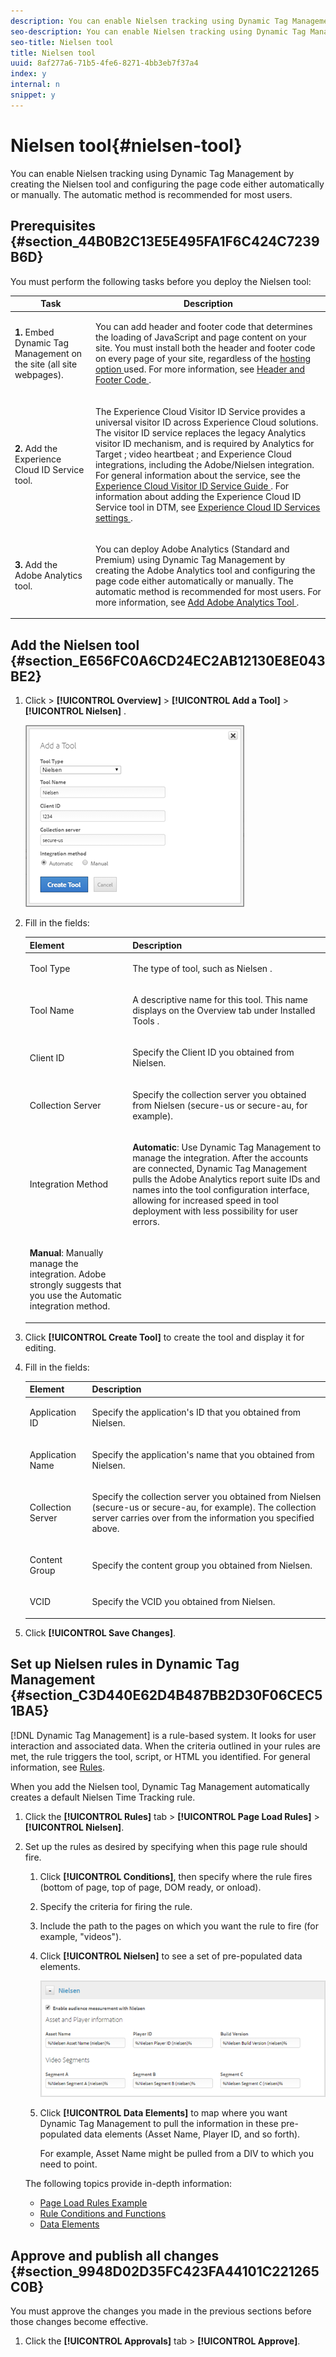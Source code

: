 ```yaml
---
description: You can enable Nielsen tracking using Dynamic Tag Management by creating the Nielsen tool and configuring the page code either automatically or manually. The automatic method is recommended for most users.
seo-description: You can enable Nielsen tracking using Dynamic Tag Management by creating the Nielsen tool and configuring the page code either automatically or manually. The automatic method is recommended for most users.
seo-title: Nielsen tool
title: Nielsen tool
uuid: 8af277a6-71b5-4fe6-8271-4bb3eb7f37a4
index: y
internal: n
snippet: y
---
```


# Nielsen tool{#nielsen-tool}

You can enable Nielsen tracking using Dynamic Tag Management by creating the Nielsen tool and configuring the page code either automatically or manually. The automatic method is recommended for most users.

## Prerequisites {#section_44B0B2C13E5E495FA1F6C424C7239B6D}

You must perform the following tasks before you deploy the Nielsen tool:

<table id="table_5F72D90F206C4D1B9D67FDF62D7EB61F">
 <thead>
  <tr>
   <th colname="col1" class="entry"> Task </th>
   <th colname="col2" class="entry"> Description </th>
  </tr>
 </thead>
 <tbody>
  <tr>
   <td colname="col1"> <p><b>1.</b> Embed Dynamic Tag Management on the site (all site webpages). </p> </td>
   <td colname="col2"> <p> You can add header and footer code that determines the loading of JavaScript and page content on your site. You must install both the header and footer code on every page of your site, regardless of the <a href="../client-side-information/deployment.md#concept_09612483C4934E16B20F5E9DA3B7EB7D" format="dita" scope="local"> hosting option </a> used. For more information, see <a href="../client-side-information/deployment.md#concept_3F6A0A508F294FCBABEBA1DF540B781B" format="dita" scope="local"> Header and Footer Code </a>. </p> </td>
  </tr>
  <tr>
   <td colname="col1"> <p><b>2.</b> Add the Experience Cloud ID Service tool. </p> </td>
   <td colname="col2"> <p>The <span class="keyword"> Experience Cloud Visitor ID Service </span> provides a universal visitor ID across <span class="keyword"> Experience Cloud </span>solutions. The visitor ID service replaces the legacy Analytics visitor ID mechanism, and is required by <span class="keyword"> Analytics </span> for <span class="keyword"> Target </span>; <span class="keyword"> video heartbeat </span>; and <span class="keyword"> Experience Cloud </span> integrations, including the Adobe/Nielsen integration. For general information about the service, see the <a href="https://marketing.adobe.com/resources/help/en_US/mcvid/mcvid-overview.html" format="https" scope="external"> Experience Cloud Visitor ID Service Guide </a>. For information about adding the Experience Cloud ID Service tool in DTM, see <a href="https://marketing.adobe.com/resources/help/en_US/mcvid/mcvid-dtm-settings.html" format="html" scope="external"> Experience Cloud ID Services settings </a>. </p> </td> 
  </tr>
  <tr>
   <td colname="col1"> <p><b>3.</b> Add the Adobe Analytics tool. </p> </td>
   <td colname="col2"> <p>You can deploy <span class="keyword"> Adobe Analytics </span> (Standard and Premium) using Dynamic Tag Management by creating the <span class="keyword"> Adobe Analytics </span> tool and configuring the page code either automatically or manually. The automatic method is recommended for most users. For more information, see <a href="../tools-reference/analytics-dtm.md#concept_FBA6679A0B79490F8296437F11E5E4F8" format="dita" scope="local"> Add Adobe Analytics Tool </a>. </p> </td>
  </tr>
 </tbody>
</table>

## Add the Nielsen tool {#section_E656FC0A6CD24EC2AB12130E8E043BE2}

1. Click  *<Web Property Name>* > **[!UICONTROL Overview]** > **[!UICONTROL Add a Tool]** > **[!UICONTROL Nielsen]** .

   ![Step Result](assets/nielsen_tool.png)

1. Fill in the fields:

    <table id="table_1CFB53FE72E74CCB8CAA5D4E3873D286">
     <thead>
      <tr>
       <th colname="col1" class="entry"> Element </th>
       <th colname="col2" class="entry"> Description </th>
      </tr>
     </thead>
     <tbody>
      <tr>
       <td colname="col1"> <p>Tool Type </p> </td>
       <td colname="col2"> <p>The type of tool, such as <span class="keyword"> Nielsen </span>. </p> </td>
      </tr>
      <tr>
       <td colname="col1"> <p>Tool Name </p> </td>
       <td colname="col2"> <p>A descriptive name for this tool. This name displays on the <span class="wintitle"> Overview </span> tab under <span class="wintitle"> Installed Tools </span>. </p> </td>
      </tr>
      <tr>
       <td colname="col1"> <p>Client ID </p> </td>
       <td colname="col2"> <p>Specify the Client ID you obtained from Nielsen. </p> </td>
      </tr>
      <tr>
       <td colname="col1"> <p>Collection Server </p> </td>
       <td colname="col2"> <p>Specify the collection server you obtained from Nielsen (secure-us or secure-au, for example). </p> </td>
      </tr>
      <tr>
       <td colname="col1" morerows="1"> <p>Integration Method </p> </td>
       <td colname="col2"> <p> <b>Automatic</b>: Use Dynamic Tag Management to manage the integration. After the accounts are connected, Dynamic Tag Management pulls the <span class="keyword"> Adobe Analytics </span> report suite IDs and names into the tool configuration interface, allowing for increased speed in tool deployment with less possibility for user errors. </p> </td>
      </tr>
      <tr>
       <td colname="col2"> <p> <b>Manual</b>: Manually manage the integration. Adobe strongly suggests that you use the Automatic integration method. </p> </td>
      </tr>
     </tbody>
    </table>

1. Click **[!UICONTROL Create Tool]** to create the tool and display it for editing.
1. Fill in the fields:

    <table id="table_F2635DE3831B4476AD1B12041DB16FBD">
     <thead>
      <tr>
       <th colname="col1" class="entry"> Element </th>
       <th colname="col2" class="entry"> Description </th>
      </tr>
     </thead>
     <tbody>
      <tr>
       <td colname="col1"> <p>Application ID </p> </td>
       <td colname="col2"> <p>Specify the application's ID that you obtained from Nielsen. </p> </td>
      </tr>
      <tr>
       <td colname="col1"> <p>Application Name </p> </td>
       <td colname="col2"> <p>Specify the application's name that you obtained from Nielsen. </p> </td>
      </tr>
      <tr>
       <td colname="col1"> <p>Collection Server </p> </td>
       <td colname="col2"> <p>Specify the collection server you obtained from Nielsen (secure-us or secure-au, for example). The collection server carries over from the information you specified above. </p> </td>
      </tr>
      <tr>
       <td colname="col1"> <p>Content Group </p> </td>
       <td colname="col2"> <p>Specify the content group you obtained from Nielsen. </p> </td>
      </tr>
      <tr>
       <td colname="col1"> <p>VCID </p> </td>
       <td colname="col2"> <p>Specify the VCID you obtained from Nielsen. </p> </td>
      </tr>
     </tbody>
    </table>

1. Click **[!UICONTROL Save Changes]**.

## Set up Nielsen rules in Dynamic Tag Management {#section_C3D440E62D4B487BB2D30F06CEC51BA5}

[!DNL Dynamic Tag Management] is a rule-based system. It looks for user interaction and associated data. When the criteria outlined in your rules are met, the rule triggers the tool, script, or HTML you identified. For general information, see [Rules](../managing-resources/rules.md#concept_2D3F296DD3BD418BAB7A0E2415DD9C92).

When you add the Nielsen tool, Dynamic Tag Management automatically creates a default Nielsen Time Tracking rule.

1. Click the **[!UICONTROL Rules]** tab > **[!UICONTROL Page Load Rules]** > **[!UICONTROL Nielsen]**.
1. Set up the rules as desired by specifying when this page rule should fire.

    1. Click **[!UICONTROL Conditions]**, then specify where the rule fires (bottom of page, top of page, DOM ready, or onload).
    1. Specify the criteria for firing the rule.
    1. Include the path to the pages on which you want the rule to fire (for example, "videos").
    1. Click **[!UICONTROL Nielsen]** to see a set of pre-populated data elements.

       ![](assets/nielsen_rules.png)

    1. Click **[!UICONTROL Data Elements]** to map where you want Dynamic Tag Management to pull the information in these pre-populated data elements (Asset Name, Player ID, and so forth).

       For example, Asset Name might be pulled from a DIV to which you need to point.

   The following topics provide in-depth information:

    * [Page Load Rules Example](../managing-resources/rules.md#concept_811F4216145A4E3A91190DFFC9C2D223)
    * [Rule Conditions and Functions](../managing-resources/rules.md#reference_662A7B7D177C46C98980CD317A7A8861)
    * [Data Elements](../managing-resources/data-elements.md#concept_8A4591BD0F4241B6925D976482C43CD2)

## Approve and publish all changes {#section_9948D02D35FC423FA44101C221265C0B}

You must approve the changes you made in the previous sections before those changes become effective.

1. Click the **[!UICONTROL Approvals]** tab > **[!UICONTROL Approve]**.
